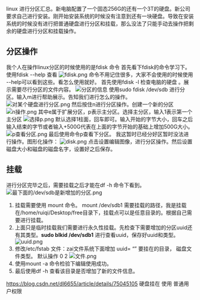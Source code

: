 linux 进行分区汇总。新电脑配置了一个固态256G的还有一个3T的硬盘。新公司要求自己进行安装。刚开始安装系统的时候没有注意到还有一块硬盘。导致在安装系统的时候没有进行把普通硬盘进行分区和挂载，那么没法了只能手动去操作把剩余的硬盘进行分区和挂载操作。
## 分区操作
 我个人在操作linux分区的时候使用的是fdisk 命令 首先看下fdisk的命令学习下。使用fdisk --help 查看
 ![fdisk.png](https://upload-images.jianshu.io/upload_images/4237685-5b3db055a7763ad6.png?imageMogr2/auto-orient/strip%7CimageView2/2/w/1240)
命令不用记住很多，大家不会使用的时候使用 --help可以看到这些。看怎么使用就好。
首先使用fdisk -l 检查电脑的硬盘 。展示需要尽行分区的文件内容。
![分区的信息](https://upload-images.jianshu.io/upload_images/4237685-566bd84e2ab74edd.png?imageMogr2/auto-orient/strip%7CimageView2/2/w/1240)
使用sudo fdisk /dev/sdb 进行分区。输入m进行帮助展示。告知我们进行怎么的操作。
![对某个硬盘进行分区.png](https://upload-images.jianshu.io/upload_images/4237685-b6c71d51e8fb0969.png?imageMogr2/auto-orient/strip%7CimageView2/2/w/1240)
然后按住n进行分区操作。创建一个新的分区
![n操作.png](https://upload-images.jianshu.io/upload_images/4237685-c79eb751bd5564c8.png?imageMogr2/auto-orient/strip%7CimageView2/2/w/1240)
其中e属于扩展分区，p表示主分区。选择主分区，输入1表示第一个主分区
![选择p.png](https://upload-images.jianshu.io/upload_images/4237685-62efaa0b7b5e4860.png?imageMogr2/auto-orient/strip%7CimageView2/2/w/1240)
默认选择1柱面，回车即可。输入开始的字节大小，回车之后输入结束的字节或者输入+500G代表在上面的字节开始的基础上增加500G大小。
![p查看分区.png](https://upload-images.jianshu.io/upload_images/4237685-d53a3e72bb7efc03.png?imageMogr2/auto-orient/strip%7CimageView2/2/w/1240)
最后使用命令p查看下分区。
我这暂时已经分好区暂时没法进行操作。图形化操作：
![disk.png](https://upload-images.jianshu.io/upload_images/4237685-c33f16c8bb497cce.png?imageMogr2/auto-orient/strip%7CimageView2/2/w/1240)
点击设置编辑图像，进行分区操作。然后设置磁盘大小和磁盘的磁盘名字，设置好之后保存。
## 挂载
进行分区完毕之后，需要挂载之后才能在df -h 命令下看到。
![最下面的/dev/sdb是新增加的分区.png](https://upload-images.jianshu.io/upload_images/4237685-a426637753db08b5.png?imageMogr2/auto-orient/strip%7CimageView2/2/w/1240)
1. 挂载需要使用 mount 命令。 mount /dev/sdb1  需要挂载的路径，我是挂载在/home/ruiqi/Desktop/free目录下，挂载点可以是任意目录的。根据自己需要进行挂载。
2. 上面只是临时挂载我们需要进行永久性挂载。先检查下需要增加的分区uuid还有其类型。**sudo blkid /dev/sdb1** 进行查看uuid，保存好uuid和类型。
![uuid.png](https://upload-images.jianshu.io/upload_images/4237685-a6e6a7995c0e6a5f.png?imageMogr2/auto-orient/strip%7CimageView2/2/w/1240)
3. 修改/etc/fstab 文件：zai文件系统下面增加 uuid= “”  要挂在的目录， 磁盘文件类型。 默认操作 0 2 
![文件.png](https://upload-images.jianshu.io/upload_images/4237685-c8a5c91c4d79c816.png?imageMogr2/auto-orient/strip%7CimageView2/2/w/1240)
4. 使用mount -a 命令检验下编辑使用成功。
5. 最后使用df -h  查看该目录是否增加了新的文件信息。

https://blog.csdn.net/dl6655/article/details/75045105  硬盘挂在 使用 普通用户权限
